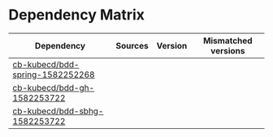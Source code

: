 # Dependency Matrix

Dependency | Sources | Version | Mismatched versions
---------- | ------- | ------- | -------------------
[cb-kubecd/bdd-spring-1582252268](https://github.com/cb-kubecd/bdd-spring-1582252268.git) |  | []() | 
[cb-kubecd/bdd-gh-1582253722](https://github.com/cb-kubecd/bdd-gh-1582253722.git) |  | []() | 
[cb-kubecd/bdd-sbhg-1582253722](https://github.com/cb-kubecd/bdd-sbhg-1582253722.git) |  | []() | 
